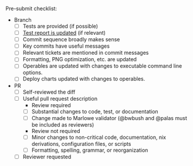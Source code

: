 <!--
Here are some checklists you may like to use. Use your judgement.

This is just a checklist, all the normative suggestions are covered in more detail in CONTRIBUTING.
-->

Pre-submit checklist:
- Branch
    - [ ] Tests are provided (if possible)
    - [ ] [Test report is updated](https://github.com/input-output-hk/marlowe-cardano/blob/main/marlowe/test/test-report.md) (if relevant)
    - [ ] Commit sequence broadly makes sense
    - [ ] Key commits have useful messages
    - [ ] Relevant tickets are mentioned in commit messages
    - [ ] Formatting, PNG optimization, etc. are updated
    - [ ] Operables are updated with changes to executable command line options.
    - [ ] Deploy charts updated with changes to operables.
- PR
    - [ ] Self-reviewed the diff
    - [ ] Useful pull request description
        - Review required
        - [ ] Substantial changes to code, test, or documentation
        - [ ] Change made to Marlowe validator (@bwbush and @palas must be included as reviewers)
        - Review not required
        - [ ] Minor changes to non-critical code, documentation, nix derivations, configuration files, or scripts
        - [ ] Formatting, spelling, grammar, or reorganization
    - [ ] Reviewer requested
